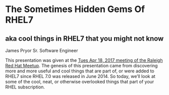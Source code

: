 # The Sometimes Hidden Gems Of RHEL7
## aka cool things in RHEL7 that you might not know
James Pryor Sr. Software Engineer

This presentation was given at the [Tues Apr 18, 2017 meeting of the Raleigh Red Hat Meetup](https://www.meetup.com/Raleigh-Red-Hat-User-Group/events/237752832/). The genesis of this presentation came from discovering more and more useful and cool things that are part of, or were added to RHEL7 since RHEL 7.0 was released in June 2014.
So today, we’ll look at some of the cool, neat, or otherwise overlooked things that part of your RHEL subscription.
